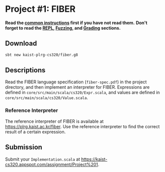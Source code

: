 # Project #1: FIBER

**Read the [common instructions](https://github.com/kaist-plrg-cs320/assignment-docs) first if you have not read them.**
**Don't forget to read the
[REPL](https://github.com/kaist-plrg-cs320/assignment-docs#repl),
[Fuzzing](https://github.com/kaist-plrg-cs320/assignment-docs#fuzzing), and
[Grading](https://github.com/kaist-plrg-cs320/assignment-docs#grading)
sections.**

## Download 

```bash
sbt new kaist-plrg-cs320/fiber.g8
```

## Descriptions

Read the FIBER language specification (`fiber-spec.pdf`) in the project directory,
and then implement an interpreter for FIBER.
Expressions are defined in `core/src/main/scala/cs320/Expr.scala`,
and values are defined in `core/src/main/scala/cs320/Value.scala`.

### Reference Interpreter

The reference interpreter of FIBER is available at <https://plrg.kaist.ac.kr/fiber>.
Use the reference interpreter to find the correct result of a certain expression.

## Submission

Submit your `Implementation.scala` at
<https://kaist-cs320.appspot.com/assignment/Project%201>.
